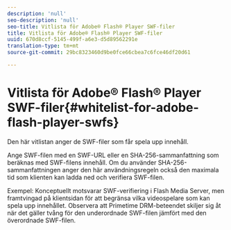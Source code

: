 ```yaml
---
description: 'null'
seo-description: 'null'
seo-title: Vitlista för Adobe® Flash® Player SWF-filer
title: Vitlista för Adobe® Flash® Player SWF-filer
uuid: 670d8ccf-5145-499f-a6e3-d5d89562291e
translation-type: tm+mt
source-git-commit: 29bc8323460d9be0fce66cbea7c6fce46df20d61

---
```



# Vitlista för Adobe® Flash® Player SWF-filer{#whitelist-for-adobe-flash-player-swfs}

Den här vitlistan anger de SWF-filer som får spela upp innehåll.

Ange SWF-filen med en SWF-URL eller en SHA-256-sammanfattning som beräknas med SWF-filens innehåll. Om du använder SHA-256-sammanfattningen anger den här användningsregeln också den maximala tid som klienten kan ladda ned och verifiera SWF-filen.

Exempel: Konceptuellt motsvarar SWF-verifiering i Flash Media Server, men framtvingad på klientsidan för att begränsa vilka videospelare som kan spela upp innehållet. Observera att Primetime DRM-beteendet skiljer sig åt när det gäller tvång för den underordnade SWF-filen jämfört med den överordnade SWF-filen.
